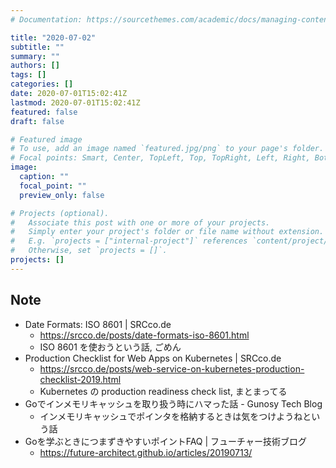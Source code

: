 ```yaml
---
# Documentation: https://sourcethemes.com/academic/docs/managing-content/

title: "2020-07-02"
subtitle: ""
summary: ""
authors: []
tags: []
categories: []
date: 2020-07-01T15:02:41Z
lastmod: 2020-07-01T15:02:41Z
featured: false
draft: false

# Featured image
# To use, add an image named `featured.jpg/png` to your page's folder.
# Focal points: Smart, Center, TopLeft, Top, TopRight, Left, Right, BottomLeft, Bottom, BottomRight.
image:
  caption: ""
  focal_point: ""
  preview_only: false

# Projects (optional).
#   Associate this post with one or more of your projects.
#   Simply enter your project's folder or file name without extension.
#   E.g. `projects = ["internal-project"]` references `content/project/deep-learning/index.md`.
#   Otherwise, set `projects = []`.
projects: []
---
```


## Note

* Date Formats: ISO 8601 | SRCco.de
  * https://srcco.de/posts/date-formats-iso-8601.html
  * ISO 8601 を使おうという話, ごめん
* Production Checklist for Web Apps on Kubernetes | SRCco.de
  * https://srcco.de/posts/web-service-on-kubernetes-production-checklist-2019.html
  * Kubernetes の production readiness check list, まとまってる
* Goでインメモリキャッシュを取り扱う時にハマった話 - Gunosy Tech Blog
  * インメモリキャッシュでポインタを格納するときは気をつけようねという話
* Goを学ぶときにつまずきやすいポイントFAQ | フューチャー技術ブログ
  * https://future-architect.github.io/articles/20190713/
